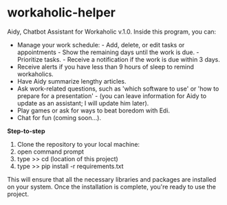 # workaholic-helper
Aidy, Chatbot Assistant for Workaholic v.1.0. Inside this program, you can:
- Manage your work schedule:
      - Add, delete, or edit tasks or appointments
      - Show the remaining days until the work is due.
      - Prioritize tasks.
      - Receive a notification if the work is due within 3 days.
- Receive alerts if you have less than 9 hours of sleep to remind workaholics.
- Have Aidy summarize lengthy articles.
- Ask work-related questions, such as 'which software to use' or 'how to prepare for a presentation'
       - (you can leave information for Aidy to update as an assistant; I will update him later).
- Play games or ask for ways to beat boredom with Edi.
- Chat for fun (coming soon...).

**Step-to-step**
1. Clone the repository to your local machine:
2. open command prompt
3. type >> cd (location of this project)
4. type >> pip install -r requirements.txt

This will ensure that all the necessary libraries and packages are installed on your system. Once the installation is complete, you're ready to use the project.
